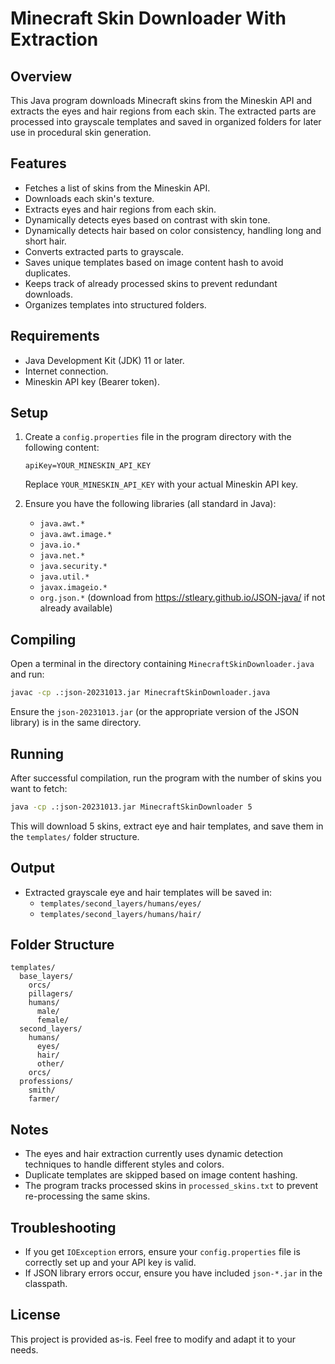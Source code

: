 # Minecraft Skin Downloader With Extraction

## Overview
This Java program downloads Minecraft skins from the Mineskin API and extracts the eyes and hair regions from each skin. The extracted parts are processed into grayscale templates and saved in organized folders for later use in procedural skin generation.

## Features
- Fetches a list of skins from the Mineskin API.
- Downloads each skin's texture.
- Extracts eyes and hair regions from each skin.
- Dynamically detects eyes based on contrast with skin tone.
- Dynamically detects hair based on color consistency, handling long and short hair.
- Converts extracted parts to grayscale.
- Saves unique templates based on image content hash to avoid duplicates.
- Keeps track of already processed skins to prevent redundant downloads.
- Organizes templates into structured folders.

## Requirements
- Java Development Kit (JDK) 11 or later.
- Internet connection.
- Mineskin API key (Bearer token).

## Setup
1. Create a `config.properties` file in the program directory with the following content:
    ```
    apiKey=YOUR_MINESKIN_API_KEY
    ```
   Replace `YOUR_MINESKIN_API_KEY` with your actual Mineskin API key.

2. Ensure you have the following libraries (all standard in Java):
    - `java.awt.*`
    - `java.awt.image.*`
    - `java.io.*`
    - `java.net.*`
    - `java.security.*`
    - `java.util.*`
    - `javax.imageio.*`
    - `org.json.*` (download from https://stleary.github.io/JSON-java/ if not already available)

## Compiling
Open a terminal in the directory containing `MinecraftSkinDownloader.java` and run:
```bash
javac -cp .:json-20231013.jar MinecraftSkinDownloader.java
```
Ensure the `json-20231013.jar` (or the appropriate version of the JSON library) is in the same directory.

## Running
After successful compilation, run the program with the number of skins you want to fetch:
```bash
java -cp .:json-20231013.jar MinecraftSkinDownloader 5
```
This will download 5 skins, extract eye and hair templates, and save them in the `templates/` folder structure.

## Output
- Extracted grayscale eye and hair templates will be saved in:
  - `templates/second_layers/humans/eyes/`
  - `templates/second_layers/humans/hair/`

## Folder Structure
```
templates/
  base_layers/
    orcs/
    pillagers/
    humans/
      male/
      female/
  second_layers/
    humans/
      eyes/
      hair/
      other/
    orcs/
  professions/
    smith/
    farmer/
```

## Notes
- The eyes and hair extraction currently uses dynamic detection techniques to handle different styles and colors.
- Duplicate templates are skipped based on image content hashing.
- The program tracks processed skins in `processed_skins.txt` to prevent re-processing the same skins.

## Troubleshooting
- If you get `IOException` errors, ensure your `config.properties` file is correctly set up and your API key is valid.
- If JSON library errors occur, ensure you have included `json-*.jar` in the classpath.

## License
This project is provided as-is. Feel free to modify and adapt it to your needs.

